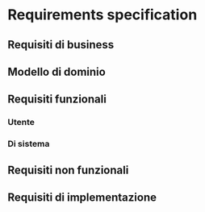 # Requirements specification 

## Requisiti di business 

## Modello di dominio

## Requisiti funzionali 

### Utente

### Di sistema 

## Requisiti non funzionali

## Requisiti di implementazione